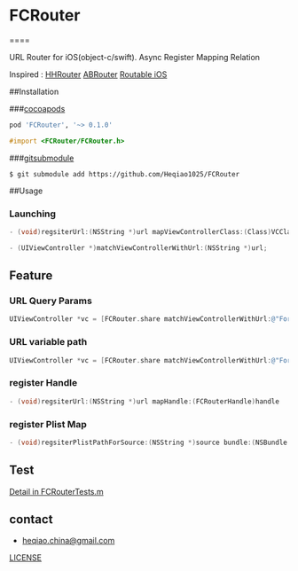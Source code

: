 # FCRouter
====

URL Router for iOS(object-c/swift). Async Register Mapping Relation

Inspired : 
[HHRouter](https://github.com/lightory/HHRouter)
[ABRouter](https://github.com/aaronbrethorst/ABRouter)
[Routable iOS](https://github.com/usepropeller/routable-ios)

##Installation

###[cocoapods](https://cocoapods.org/)

```ruby
pod 'FCRouter', '~> 0.1.0'
```

```objective-c
#import <FCRouter/FCRouter.h>
```

###[gitsubmodule](http://schacon.github.io/git/user-manual.html#submodules)

```git
$ git submodule add https://github.com/Heqiao1025/FCRouter
```

##Usage

### Launching

```objective-c
- (void)regsiterUrl:(NSString *)url mapViewControllerClass:(Class)VCClass;
```

```objective-c
- (UIViewController *)matchViewControllerWithUrl:(NSString *)url;
```

## Feature

### URL Query Params

```objective-c
UIViewController *vc = [FCRouter.share matchViewControllerWithUrl:@"ForC://mine/setting/replacePassword?id=1002&author=ForC"]
```

### URL variable path

```objective-c
UIViewController *vc = [FCRouter.share matchViewControllerWithUrl:@"ForC://mine/:userID/replacePassword"]
```

### register Handle

```objective-c
- (void)regsiterUrl:(NSString *)url mapHandle:(FCRouterHandle)handle
```

### register Plist Map

```objective-c
- (void)regsiterPlistPathForSource:(NSString *)source bundle:(NSBundle *)bundle;
```

## Test
[Detail in FCRouterTests.m](https://github.com/Heqiao1025/FCRouter/blob/master/FCRouterTests/FCRouterTests.m)


## contact 
- [heqiao.china@gmail.com](mailto:heqiao.china@gmail.com)


[LICENSE](https://github.com/Heqiao1025/FCRouter/blob/master/LICENSE)
